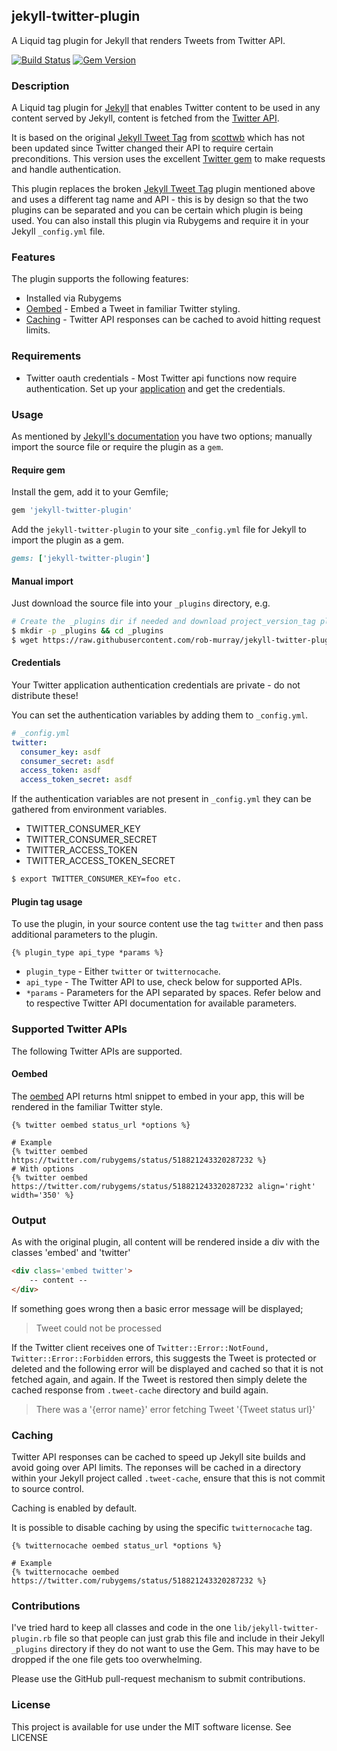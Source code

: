 ## jekyll-twitter-plugin

A Liquid tag plugin for Jekyll that renders Tweets from Twitter API.

[![Build Status](https://travis-ci.org/rob-murray/jekyll-twitter-plugin.svg?branch=master)](https://travis-ci.org/rob-murray/jekyll-twitter-plugin)
[![Gem Version](https://badge.fury.io/rb/jekyll-twitter-plugin.svg)](http://badge.fury.io/rb/jekyll-twitter-plugin)

### Description

A Liquid tag plugin for [Jekyll](http://jekyllrb.com/) that enables Twitter content to be used in any content served by Jekyll, content is fetched from the [Twitter API](https://dev.twitter.com/home).

It is based on the original [Jekyll Tweet Tag](https://github.com/scottwb/jekyll-tweet-tag) from [scottwb](https://github.com/scottwb/) which has not been updated since Twitter changed their API to require certain preconditions. This version uses the excellent [Twitter gem](https://github.com/sferik/twitter) to make requests and handle authentication.

This plugin replaces the broken [Jekyll Tweet Tag](https://github.com/scottwb/jekyll-tweet-tag) plugin mentioned above and uses a different tag name and API - this is by design so that the two plugins can be separated and you can be certain which plugin is being used. You can also install this plugin via Rubygems and require it in your Jekyll `_config.yml` file.


### Features

The plugin supports the following features:

* Installed via Rubygems
* [Oembed](#oembed) - Embed a Tweet in familiar Twitter styling.
* [Caching](#caching) - Twitter API responses can be cached to avoid hitting request limits.


### Requirements

* Twitter oauth credentials - Most Twitter api functions now require authentication. Set up your [application](https://dev.twitter.com/apps/new) and get the credentials.

### Usage

As mentioned by [Jekyll's documentation](http://jekyllrb.com/docs/plugins/#installing-a-plugin) you have two options; manually import the source file or require the plugin as a `gem`.

#### Require gem

Install the gem, add it to your Gemfile;

```ruby
gem 'jekyll-twitter-plugin'
```

Add the `jekyll-twitter-plugin` to your site `_config.yml` file for Jekyll to import the plugin as a gem.

```ruby
gems: ['jekyll-twitter-plugin']
```

#### Manual import

Just download the source file into your `_plugins` directory, e.g.

```bash
# Create the _plugins dir if needed and download project_version_tag plugin
$ mkdir -p _plugins && cd _plugins
$ wget https://raw.githubusercontent.com/rob-murray/jekyll-twitter-plugin/master/lib/jekyll-twitter-plugin.rb
```

#### Credentials

Your Twitter application authentication credentials are private - do not distribute these!

You can set the authentication variables by adding them to `_config.yml`.

```yaml
# _config.yml
twitter:
  consumer_key: asdf
  consumer_secret: asdf
  access_token: asdf
  access_token_secret: asdf
```

If the authentication variables are not present in `_config.yml` they can be gathered from
environment variables.

* TWITTER_CONSUMER_KEY
* TWITTER_CONSUMER_SECRET
* TWITTER_ACCESS_TOKEN
* TWITTER_ACCESS_TOKEN_SECRET

```bash
$ export TWITTER_CONSUMER_KEY=foo etc.
```

#### Plugin tag usage

To use the plugin, in your source content use the tag `twitter` and then pass additional parameters to the plugin.

```liquid
{% plugin_type api_type *params %}
```

* `plugin_type` - Either `twitter` or `twitternocache`.
* `api_type` - The Twitter API to use, check below for supported APIs.
* `*params` - Parameters for the API separated by spaces. Refer below and to respective Twitter API documentation for available parameters.

### Supported Twitter APIs

The following Twitter APIs are supported.

#### Oembed

The [oembed](https://dev.twitter.com/rest/reference/get/statuses/oembed) API returns html snippet to embed in your app, this will be rendered in the familiar Twitter style.

```liquid
{% twitter oembed status_url *options %}

# Example
{% twitter oembed https://twitter.com/rubygems/status/518821243320287232 %}
# With options
{% twitter oembed https://twitter.com/rubygems/status/518821243320287232 align='right' width='350' %}
```

### Output

As with the original plugin, all content will be rendered inside a div with the classes 'embed' and 'twitter'

```html
<div class='embed twitter'>
    -- content --
</div>
```

If something goes wrong then a basic error message will be displayed;

> Tweet could not be processed

If the Twitter client receives one of `Twitter::Error::NotFound, Twitter::Error::Forbidden` errors, this suggests the Tweet is protected or deleted and the following error will be displayed and cached so that it is not fetched again, and again. If the Tweet is restored then simply delete the cached response from `.tweet-cache` directory and build again.

> There was a '{error name}' error fetching Tweet '{Tweet status url}'

### Caching

Twitter API responses can be cached to speed up Jekyll site builds and avoid going over API limits. The reponses will be cached in a directory within your Jekyll project called `.tweet-cache`, ensure that this is not commit to source control.

Caching is enabled by default.

It is possible to disable caching by using the specific `twitternocache` tag.

```liquid
{% twitternocache oembed status_url *options %}

# Example
{% twitternocache oembed https://twitter.com/rubygems/status/518821243320287232 %}

```

### Contributions

I've tried hard to keep all classes and code in the one `lib/jekyll-twitter-plugin.rb` file so that people can just grab this file and include in their Jekyll `_plugins` directory if they do not want to use the Gem. This may have to be dropped if the one file gets too overwhelming.

Please use the GitHub pull-request mechanism to submit contributions.

### License

This project is available for use under the MIT software license.
See LICENSE

